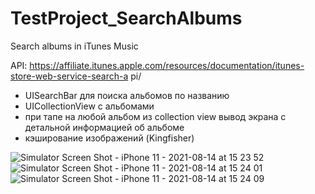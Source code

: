 # TestProject_SearchAlbums
Search albums in iTunes Music

API:
https://affiliate.itunes.apple.com/resources/documentation/itunes-store-web-service-search-a
pi/

- UISearchBar для поиска альбомов по названию
- UICollectionView с альбомами
- при тапе на любой альбом из collection view вывод экрана с детальной информацией об альбоме
- кэширование изображений (Kingfisher)

![Simulator Screen Shot - iPhone 11 - 2021-08-14 at 15 23 52](https://user-images.githubusercontent.com/40906632/129446402-24f09afc-de93-40f4-94dd-9ee2345fb248.png)
![Simulator Screen Shot - iPhone 11 - 2021-08-14 at 15 24 01](https://user-images.githubusercontent.com/40906632/129446403-4c5f2065-1666-4565-a4bd-884d0fb0336b.png)
![Simulator Screen Shot - iPhone 11 - 2021-08-14 at 15 24 09](https://user-images.githubusercontent.com/40906632/129446404-9513c024-753a-4289-aed5-e8bd29cec284.png)
